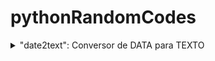 <h1>pythonRandomCodes</h1>
<details>
<summary>"date2text": Conversor de DATA para TEXTO</summary>
<br>
<time datetime="2021-12-22"><p>Escrevi esse conversor porque um amigo (Felipe) recebeu, na faculdade, a tarefa de escrever um conversor de data de aniversário para texto, comentou comigo e decidi tentar resolver. Comecei a escrever e achei interessante a ideia, fui além e escrevi um conversor de datas que não se prende a data alguma e sim a tipos, ou seja, mesmo nos anos 3k, 5k, ... o conversor irá funcionar.</p>
<time datetime="2021-12-27"><p>Esse conversor me tomou bastante tempo porque eu o refatorei várias vezes e a cada refatoração eu aprendia algo novo e logo implementava. A primeira versão funcional é a 4, pois as outras eu refatorei e/ou mudei totalmente a lógica do código.</p>
  <h2>Meta Inicial:</h2>
  <ul>
    <li>Receber uma data numérica, dia e mês, e devolver ela em formato de texto ("por extenso"). <time datetime="2021-12-22">(CONCLUÍDA)</time></li>
  </ul>
  <h2>Metas Atuais:</h2>
  <ul>
  <time datetime="2021-12-23">
    <li>Receber uma data numérica, dia, mês e ano, e devolver ela em formato de texto ("por extenso"). (CONCLUÍDA)</li>
    <li>Condicionar, com uma regEx e um laço de repetição, o input do usuário. (CONCLUÍDA)</li>
    <li>Laço de repetição para que o usuário possa converter outras datas sem que o programa encerre. (CONCLUÍDA)</li>
    <li>Adicionar possibilidade de ter a data retornada dentro de um texto definido pelo usuário, usando a lógica de TAG.</li>
    <li>Opção de idioma.</li>
    <li>Opção de formato de data.</li>
   </time>
    <time datetime="2021-12-27">
    <li>Adicionar GUI.</li>
    <li>Aceitar anos constituídos apenas de unidades, dezenas ou centenas.</li>
    <li>Aceitar "anos negativos", isto é, anos anteriores a Cristo (delimitador atual).</li>
  </ul>
 <h3>Aprendizado:</h3>
  <ul>
    <li>Aprendi a estrutura de dados "dicionario", similar ao objeto do Javascript, e como acessá-la (tanto dicionários simples, quanto os múltiplos).</li>
    <li>A escrever expressões regulares, o que me levou a aprender e usar a biblioteca nativa "re", e as usar para validar input do usuário.</li>
    <li>Conheci e usei a biblioteca nativa datetime.</li>
    <li>Pratiquei o uso das estruturas: if/else e try/exception aninhadas, seja intercalando elas ou aninhando apenas as de mesmo tipo.</li>
    <li>Graças às dicas do IDE Pycharm, pude aprimorar meu uso da estrutura IF/ELSE aliada a valores booleanos. Anteriormente, eu estava a escrever:<code>if x == True: {do this}</code> e <code>if x == False: {do this}</code>, depois das dicas do IDE estou a escrever: <code>if x:{do this}</code> e <code>if not x: {do this}</code>.</li>
  </ul>
</details>
